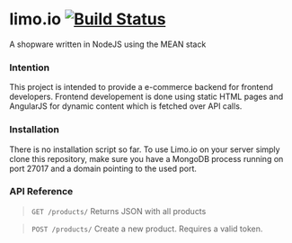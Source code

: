 # limo.io [![Build Status](https://travis-ci.org/flexwie/limoio.svg?branch=master)](https://travis-ci.org/flexwie/limoio)
A shopware written in NodeJS using the MEAN stack

### Intention
This project is intended to provide a e-commerce backend for frontend developers. Frontend developement is done using static HTML pages and AngularJS for dynamic content which is fetched over API calls.

### Installation

There is no installation script so far. To use Limo.io on your server simply clone this repository, make sure you have a MongoDB process running on port 27017 and a domain pointing to the used port.

### API Reference

>`GET /products/`
>Returns JSON with all products

>`POST /products/`
>Create a new product. Requires a valid token.
